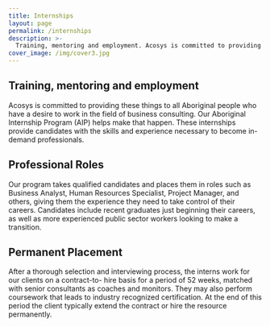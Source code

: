 ```yaml
---
title: Internships
layout: page
permalink: /internships
description: >-
  Training, mentoring and employment. Acosys is committed to providing these things to all Aboriginal people who have a desire to work in the field of business consulting.
cover_image: /img/cover3.jpg
---
```

## Training, mentoring and employment

Acosys is committed to providing these things to all Aboriginal people who have a desire to work in the
field of business consulting. Our Aboriginal Internship Program (AIP) helps make that happen. These
internships provide candidates with the skills and experience necessary to become in-demand professionals.

## Professional Roles

Our program takes qualified candidates and places them in roles such as Business Analyst, Human
Resources Specialist, Project Manager, and others, giving them the experience they need to take control
of their careers. Candidates include recent graduates just beginning their careers, as well as more
experienced public sector workers looking to make a transition.

## Permanent Placement

After a thorough selection and interviewing process, the interns work for our clients on a contract-to-
hire basis for a period of 52 weeks, matched with senior consultants as coaches and monitors. They
may also perform coursework that leads to industry recognized certification. At the end of this period
the client typically extend the contract or hire the resource permanently.
